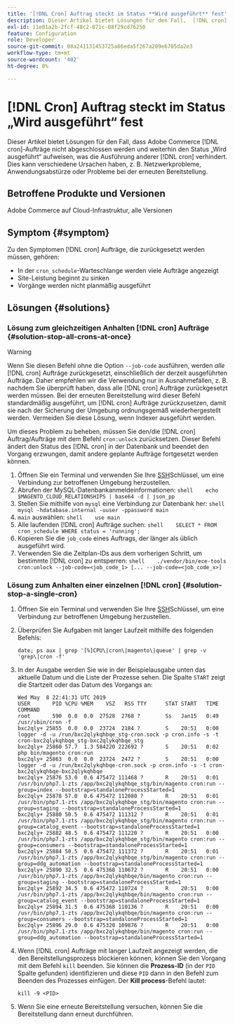 ```yaml
---
title: '[!DNL Cron] Auftrag steckt im Status **Wird ausgeführt** fest'
description: Dieser Artikel bietet Lösungen für den Fall,  [!DNL cron]  Adobe Commerce-Aufträge die Ausführung nicht abschließen und in einem „laufenden“ Status verbleiben, der die Ausführung  [!DNL cron]  anderen Aufträge verhindert. Dies kann verschiedene Ursachen haben, z. B. Netzwerkprobleme, Anwendungsabstürze oder Probleme bei der erneuten Bereitstellung.
exl-id: 11e01a2b-2fcf-48c2-871c-08f29cd76250
feature: Configuration
role: Developer
source-git-commit: 08a241131453725a86eda5f267a209e6705da2e3
workflow-type: tm+mt
source-wordcount: '402'
ht-degree: 0%

---
```


# [!DNL Cron] Auftrag steckt im Status „Wird ausgeführt“ fest

Dieser Artikel bietet Lösungen für den Fall, dass Adobe Commerce [!DNL cron]-Aufträge nicht abgeschlossen werden und weiterhin den Status „Wird ausgeführt“ aufweisen, was die Ausführung anderer [!DNL cron] verhindert. Dies kann verschiedene Ursachen haben, z. B. Netzwerkprobleme, Anwendungsabstürze oder Probleme bei der erneuten Bereitstellung.

## Betroffene Produkte und Versionen

Adobe Commerce auf Cloud-Infrastruktur, alle Versionen

## Symptom {#symptom}

Zu den Symptomen [!DNL cron] Aufträge, die zurückgesetzt werden müssen, gehören:

* In der `cron_schedule`-Warteschlange werden viele Aufträge angezeigt
* Site-Leistung beginnt zu sinken
* Vorgänge werden nicht planmäßig ausgeführt

## Lösungen {#solutions}

### Lösung zum gleichzeitigen Anhalten [!DNL cron] Aufträge {#solution-stop-all-crons-at-once}

>[!WARNING]
>
>Wenn Sie diesen Befehl ohne die Option `--job-code` ausführen, werden *alle* [!DNL cron] Aufträge zurückgesetzt, einschließlich der derzeit ausgeführten Aufträge. Daher empfehlen wir die Verwendung nur in Ausnahmefällen, z. B. nachdem Sie überprüft haben, dass alle [!DNL cron] Aufträge zurückgesetzt werden müssen. Bei der erneuten Bereitstellung wird dieser Befehl standardmäßig ausgeführt, um [!DNL cron] Aufträge zurückzusetzen, damit sie nach der Sicherung der Umgebung ordnungsgemäß wiederhergestellt werden. Vermeiden Sie diese Lösung, wenn Indexer ausgeführt werden.

Um dieses Problem zu beheben, müssen Sie den/die [!DNL cron] Auftrag/Aufträge mit dem Befehl `cron:unlock` zurücksetzen. Dieser Befehl ändert den Status des [!DNL cron] in der Datenbank und beendet den Vorgang erzwungen, damit andere geplante Aufträge fortgesetzt werden können.

1. Öffnen Sie ein Terminal und verwenden Sie Ihre [SSH](https://experienceleague.adobe.com/de/docs/commerce-cloud-service/user-guide/develop/secure-connections)Schlüssel, um eine Verbindung zur betroffenen Umgebung herzustellen.
1. Abrufen der MySQL-Datenbankanmeldeinformationen:    ```shell    echo $MAGENTO_CLOUD_RELATIONSHIPS | base64 -d | json_pp    ```
1. Stellen Sie mithilfe von `mysql` eine Verbindung zur Datenbank her:    ```shell    mysql -hdatabase.internal -uuser -ppassword main    ```
1. `main` auswählen:    ```shell    use main    ```
1. Alle laufenden [!DNL cron] Aufträge suchen:    ```shell    SELECT * FROM cron_schedule WHERE status = 'running';    ```
1. Kopieren Sie die `job_code` eines Auftrags, der länger als üblich ausgeführt wird.
1. Verwenden Sie die Zeitplan-IDs aus dem vorherigen Schritt, um bestimmte [!DNL cron] zu entsperren:    ```shell    ./vendor/bin/ece-tools cron:unlock --job-code=<job_code_1> [... --job-code=<job_code_x>]    ```

### Lösung zum Anhalten einer einzelnen [!DNL cron] {#solution-stop-a-single-cron}

1. Öffnen Sie ein Terminal und verwenden Sie Ihre [SSH](https://experienceleague.adobe.com/de/docs/commerce-cloud-service/user-guide/develop/secure-connections)Schlüssel, um eine Verbindung zur betroffenen Umgebung herzustellen.
1. Überprüfen Sie Aufgaben mit langer Laufzeit mithilfe des folgenden Befehls:

   ```date; ps aux | grep '[%]CPU\|cron\|magento\|queue' | grep -v 'grep\|cron -f'```

1. In der Ausgabe werden Sie wie in der Beispielausgabe unten das aktuelle Datum und die Liste der Prozesse sehen. Die Spalte `START` zeigt die Startzeit oder das Datum des Vorgangs an:

   ```
   Wed May  8 22:41:31 UTC 2019
   USER       PID %CPU %MEM    VSZ   RSS TTY      STAT START   TIME COMMAND
   root       590  0.0  0.0  27528  2768 ?        Ss   Jan15   0:49 /usr/sbin/cron -f
   bxc2qly+ 25855  0.0  0.0  23724  2184 ?        S    20:51   0:00 logger -d -u /run/bxc2qlykqhbqe_stg-cron.sock -p cron.info -s -t cron-bxc2qlykqhbqe_stg-bxc2qlykqhbqe_stg
   bxc2qly+ 25860 57.7  1.3 584220 222692 ?       S    20:51   0:02 php bin/magento cron:run
   bxc2qly+ 25863  0.0  0.0  23724  2472 ?        S    20:51   0:00 logger -d -u /run/bxc2qlykqhbqe-cron.sock -p cron.info -s -t cron-bxc2qlykqhbqe-bxc2qlykqhbqe
   bxc2qly+ 25876 53.0  0.6 475472 111468 ?       R    20:51   0:01 /usr/bin/php7.1-zts /app/bxc2qlykqhbqe_stg/bin/magento cron:run --group=index --bootstrap=standaloneProcessStarted=1
   bxc2qly+ 25878 57.0  0.6 475472 112080 ?       R    20:51   0:01 /usr/bin/php7.1-zts /app/bxc2qlykqhbqe_stg/bin/magento cron:run --group=staging --bootstrap=standaloneProcessStarted=1
   bxc2qly+ 25880 50.5  0.6 475472 111312 ?       R    20:51   0:01 /usr/bin/php7.1-zts /app/bxc2qlykqhbqe_stg/bin/magento cron:run --group=catalog_event --bootstrap=standaloneProcessStarted=1
   bxc2qly+ 25882 48.5  0.6 475472 111220 ?       R    20:51   0:00 /usr/bin/php7.1-zts /app/bxc2qlykqhbqe_stg/bin/magento cron:run --group=consumers --bootstrap=standaloneProcessStarted=1
   bxc2qly+ 25884 50.5  0.6 475472 111372 ?       R    20:51   0:01 /usr/bin/php7.1-zts /app/bxc2qlykqhbqe_stg/bin/magento cron:run --group=ddg_automation --bootstrap=standaloneProcessStarted=1
   bxc2qly+ 25890 32.5  0.6 475368 110672 ?       R    20:51   0:00 /usr/bin/php7.1-zts /app/bxc2qlykqhbqe/bin/magento cron:run --group=staging --bootstrap=standaloneProcessStarted=1
   bxc2qly+ 25892 34.5  0.6 475472 110724 ?       R    20:51   0:00 /usr/bin/php7.1-zts /app/bxc2qlykqhbqe/bin/magento cron:run --group=catalog_event --bootstrap=standaloneProcessStarted=1
   bxc2qly+ 25894 31.5  0.6 475368 110136 ?       R    20:51   0:00 /usr/bin/php7.1-zts /app/bxc2qlykqhbqe/bin/magento cron:run --group=consumers --bootstrap=standaloneProcessStarted=1
   bxc2qly+ 25896 29.0  0.6 475320 109876 ?       R    20:51   0:00 /usr/bin/php7.1-zts /app/bxc2qlykqhbqe/bin/magento cron:run --group=ddg_automation --bootstrap=standaloneProcessStarted=1
   ```

1. Wenn [!DNL cron] Aufträge mit langer Laufzeit angezeigt werden, die den Bereitstellungsprozess blockieren können, können Sie den Vorgang mit dem Befehl `kill` beenden. Sie können die **Prozess-ID** (in der `PID` Spalte gefunden) identifizieren und diese `PID` dann in den Befehl zum Beenden des Prozesses einfügen.
Der **Kill process**-Befehl lautet:

   ```kill -9 <PID>```

1. Wenn Sie eine erneute Bereitstellung versuchen, können Sie die Bereitstellung dann erneut durchführen.
